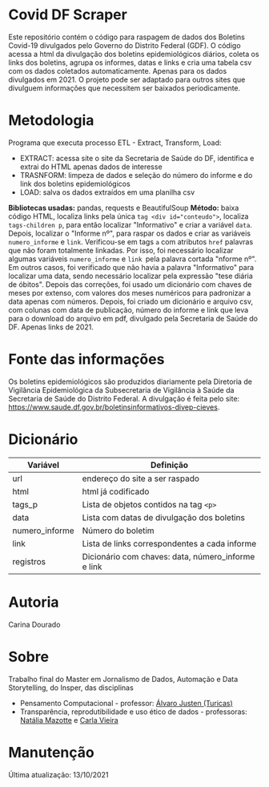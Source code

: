 # Covid DF Scraper
Este repositório contém o código para raspagem de dados dos Boletins Covid-19 divulgados pelo Governo do Distrito Federal (GDF). O código acessa a html da divulgação dos boletins epidemiológicos diários, coleta os links dos boletins, agrupa os informes, datas e links e cria uma tabela csv com os dados coletados automaticamente. Apenas para os dados divulgados em 2021. O projeto pode ser adaptado para outros sites que divulguem informações que necessitem ser baixados periodicamente.

# Metodologia
Programa que executa processo ETL - Extract, Transform, Load:
- EXTRACT: acessa site o site da Secretaria de Saúde do DF, identifica e extrai do HTML apenas dados de interesse 
- TRASNFORM: limpeza de dados e seleção do número do informe e do link dos boletins epidemiológicos
- LOAD: salva os dados extraídos em uma planilha csv

**Bibliotecas usadas:** pandas, requests e BeautifulSoup
**Método:** baixa código HTML, localiza links pela única `tag <div id="conteudo">`, localiza `tags-children p`, para então localizar "Informativo" e criar a variável `data`. Depois, localizar o "Informe nº", para raspar os dados e criar as variáveis `numero_informe` e `link`. Verificou-se em tags `a` com atributos `href` palavras que não foram totalmente linkadas. Por isso, foi necessário localizar algumas variáveis `numero_informe` e `link `pela palavra cortada "nforme nº". Em outros casos, foi verificado que não havia a palavra "Informativo" para localizar uma data, sendo necessário localizar pela expressão "tese diária de óbitos". Depois das correções, foi usado um dicionário com chaves de meses por extenso, com valores dos meses numéricos para padronizar a data apenas com números. Depois, foi criado um dicionário e arquivo csv, com colunas com data de publicação, número do informe e link que leva para o download do arquivo em pdf, divulgado pela Secretaria de Saúde do DF. Apenas links de 2021.

# Fonte das informações
Os boletins epidemiológicos são produzidos diariamente pela Diretoria de Vigilância Epidemiológica da Subsecretaria de Vigilância à Saúde da Secretaria de Saúde do Distrito Federal. A divulgação é feita pelo site: https://www.saude.df.gov.br/boletinsinformativos-divep-cieves.

# Dicionário

|         Variável       |      Definição        |
|------------------------|-------------------------------|
|url|endereço do site a ser raspado|
|html|html já codificado|
|tags_p|Lista de objetos contidos na tag `<p>`|
|data|Lista com datas de divulgação dos boletins|
|numero_informe| Número do boletim|
|link|Lista de links correspondentes a cada informe|
|registros|Dicionário com chaves: data, número_informe e link|


# Autoria
Carina Dourado 

# Sobre
Trabalho final do Master em Jornalismo de Dados, Automação e Data Storytelling, do Insper, das disciplinas
- Pensamento Computacional - professor: [Álvaro Justen (Turicas)](https://github.com/turicas)
- Transparência, reprodutibilidade e uso ético de dados - professoras: [Natália Mazotte](https://github.com/ncortezrj) e [Carla Vieira](https://github.com/carlaprv) 

# Manutenção
Última atualização: 13/10/2021
